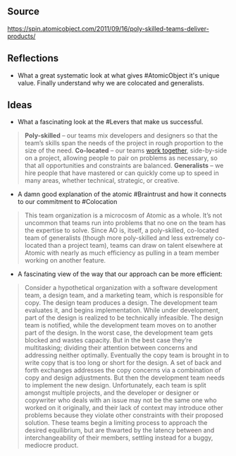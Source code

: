## Source
https://spin.atomicobject.com/2011/09/16/poly-skilled-teams-deliver-products/

## Reflections
- What a great systematic look at what gives #AtomicObject it's unique value. Finally understand why we are colocated and generalists. 

## Ideas
- What a fascinating look at the #Levers that make us successful. 
> **Poly-skilled** – our teams mix developers and designers so that the team’s skills span the needs of the project in rough proportion to the size of the need.
   **Co-located** – our teams [work together](https://spin.atomicobject.com/2011/08/11/the-benefits-of-poly-skilled-co-located-project-teams/), side-by-side on a project, allowing people to pair on problems as necessary, so that all opportunities and constraints are balanced.
   **Generalists** – we hire people that have mastered or can quickly come up to speed in many areas, whether technical, strategic, or creative.
- A damn good explanation of the atomic #Braintrust and how it connects to our commitment to #Colocation
> This team organization is a microcosm of Atomic as a whole. It’s not uncommon that teams run into problems that no one on the team has the expertise to solve. Since AO is, itself, a poly-skilled, co-located team of generalists (though more poly-skilled and less extremely co-located than a project team), teams can draw on talent elsewhere at Atomic with nearly as much efficiency as pulling in a team member working on another feature.

-  A fascinating view of the way that our approach can be more efficient: 
> Consider a hypothetical organization with a software development team, a design team, and a marketing team, which is responsible for copy. The design team produces a design. The development team evaluates it, and begins implementation. While under development, part of the design is realized to be technically infeasible. The design team is notified, while the development team moves on to another part of the design. In the worst case, the development team gets blocked and wastes capacity. But in the best case they’re multitasking; dividing their attention between concerns and addressing neither optimally. Eventually the copy team is brought in to write copy that is too long or short for the design. A set of back and forth exchanges addresses the copy concerns via a combination of copy and design adjustments. But then the development team needs to implement the new design. Unfortunately, each team is split amongst multiple projects, and the developer or designer or copywriter who deals with an issue may not be the same one who worked on it originally, and their lack of context may introduce other problems because they violate other constraints with their proposed solution. These teams begin a limiting process to approach the desired equilibrium, but are thwarted by the latency between and interchangeability of their members, settling instead for a buggy, mediocre product.